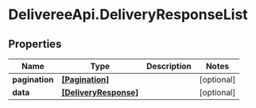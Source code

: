 # DelivereeApi.DeliveryResponseList

## Properties

| Name           | Type                                          | Description | Notes      |
| -------------- | --------------------------------------------- | ----------- | ---------- |
| **pagination** | [**[Pagination]**](Pagination.md)             |             | [optional] |
| **data**       | [**[DeliveryResponse]**](DeliveryResponse.md) |             | [optional] |

